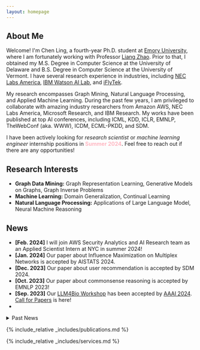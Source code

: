 ```yaml
---
layout: homepage
---
```


## About Me

Welcome! I'm Chen Ling, a fourth-year Ph.D. student at [Emory University](https://www.cs.emory.edu/home/), where I am fortunately working with Professor [Liang Zhao](http://cs.emory.edu/~lzhao41/index.htm). Prior to that, I obtained my M.S. Degree in Computer Science at the University of Delaware and B.S. Degree in Computer Science at the University of Vermont. I have several research experience in industries, including [NEC Labs America](https://www.nec-labs.com/research/data-science-system-security/), [IBM Watson AI Lab](https://mitibmwatsonailab.mit.edu/), and [iFlyTek](https://global.iflytek.com/).

My research encompasses Graph Mining, Natural Language Processing, and Applied Machine Learning. During the past few years, I am privileged to collaborate with amazing industry researchers from Amazon AWS, NEC Labs America, Microsoft Research, and IBM Research. My works have been published at top AI conferences, including ICML, KDD, ICLR, EMNLP, TheWebConf (aka. WWW), ICDM, ECML-PKDD, and SDM.

I have been actively looking for *research scientist* or *machine learning engineer* internship positions in <span style="color:lightpink;font-weight:bold">Summer 2024</span>. Feel free to reach out if there are any opportunities!

## Research Interests

- **Graph Data Mining:** Graph Representation Learning, Generative Models on Graphs, Graph Inverse Problems
- **Machine Learning:** Domain Generalization, Continual Learning
- **Natural Language Processing:** Applications of Large Language Model, Neural Machine Reasoning

## News
- **[Feb. 2024]** I will join AWS Security Analytics and AI Research team as an Applied Scientist Intern at NYC in summer 2024!
- **[Jan. 2024]** Our paper about Influence Maximization on Multiplex Networks is accepted by AISTATS 2024.
- **[Dec. 2023]** Our paper about user recommendation is accepted by SDM 2024.
- **[Oct. 2023]** Our paper about commonsense reasoning is accepted by EMNLP 2023!
- **[Sep. 2023]** Our [LLM4Bio Workshop](https://llms4science-community.github.io/aaai2024.html) has been accepted by [AAAI 2024](https://aaai.org/aaai-conference/). [Call for Papers](https://llms4science-community.github.io/aaai2024.html#call4paper) is here!
- 
<details> <summary>Past News</summary>

- **[Sep. 2023]** Taken PC/Reviewer Invitations for WSDM 2024, ICLR 2024, and SDM 2024.
- **[Jul. 2023]** The first survey on Domain Specialization of LLMs is online, entitled [Domain Specialization as the Key to Make Large Language Models Disruptive: A Comprehensive Survey](https://arxiv.org/abs/2305.18703), feel free to check out!
- **[May. 2023]** Our paper about Influence Maximization on Social Network is accepted to ICML 2023.
</details>

{% include_relative _includes/publications.md %}

{% include_relative _includes/services.md %}
